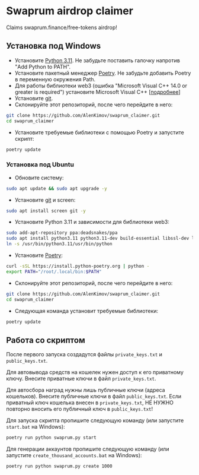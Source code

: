 # Swaprum airdrop claimer
Claims swaprum.finance/free-tokens airdrop!

## Установка под Windows
- Установите [Python 3.11](https://www.python.org/downloads/windows/). Не забудьте поставить галочку напротив "Add Python to PATH".
- Установите пакетный менеджер [Poetry](https://python-poetry.org/docs/). Не забудьте добавить Poetry в переменную окружения Path.
- Для работы библиотеки web3 (ошибка "Microsoft Visual C++ 14.0 or greater is required") установите Microsoft Visual C++ [[подробнее](https://stackoverflow.com/questions/29846087/error-microsoft-visual-c-14-0-is-required-unable-to-find-vcvarsall-bat/55575792#55575792)]
- Установите [git](https://git-scm.com/download/win).
- Склонируйте этот репозиторий, после чего перейдите в него:
```bash
git clone https://github.com/AlenKimov/swaprum_claimer.git
cd swaprum_claimer
```
- Установите требуемые библиотеки с помощью Poetry и запустите скрипт:
```bash
poetry update
```

### Установка под Ubuntu
- Обновите систему:
```bash
sudo apt update && sudo apt upgrade -y
```
- Установите [git](https://git-scm.com/download/linux) и screen:
```bash
sudo apt install screen git -y
```
- Установите Python 3.11 и зависимости для библиотеки web3:
```bash
sudo add-apt-repository ppa:deadsnakes/ppa
sudo apt install python3.11 python3.11-dev build-essential libssl-dev libffi-dev -y
ln -s /usr/bin/python3.11/usr/bin/python
```
- Установите [Poetry](https://python-poetry.org/docs/):
```bash
curl -sSL https://install.python-poetry.org | python -
export PATH="/root/.local/bin:$PATH"
```
- Склонируйте этот репозиторий, после чего перейдите в него:
```bash
git clone https://github.com/AlenKimov/swaprum_claimer.git
cd swaprum_claimer
```
- Следующая команда установит требуемые библиотеки:
```bash
poetry update
```

## Работа со скриптом
После первого запуска создадутся файлы `private_keys.txt` и `public_keys.txt`.

Для автовывода средств на кошелек нужен доступ к его приватному ключу.
Внесите приватные ключи в файл `private_keys.txt`.

Для автосбора наград нужны лишь публичные ключи (адреса кошельков).
Внесите публичные ключи в файл `public_keys.txt`.
Если приватный ключ кошелька внесен в `private_keys.txt`,
НЕ НУЖНО повторно вносить его публичный ключ в `public_keys.txt`!

Для запуска скрипта пропишите следующую команду (или запустите `start.bat` на Windows):
```bash
poetry run python swaprum.py start
```

Для генерации аккаунтов пропишите следующую команду (или запустите `create_thousand_accounts.bat` на Windows):
```bash
poetry run python swaprum.py create 1000
```